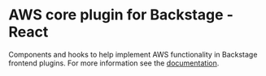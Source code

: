 # AWS core plugin for Backstage - React

Components and hooks to help implement AWS functionality in Backstage frontend plugins. For more information see the [documentation](https://github.com/awslabs/backstage-plugins-for-aws).
